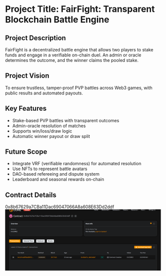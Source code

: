 # Project Title: FairFight: Transparent Blockchain Battle Engine 

## Project Description

FairFight is a decentralized battle engine that allows two players to stake funds and engage in a verifiable on-chain duel. An admin or oracle determines the outcome, and the winner claims the pooled stake.

## Project Vision

To ensure trustless, tamper-proof PVP battles across Web3 games, with public results and automated payouts.

## Key Features

- Stake-based PVP battles with transparent outcomes
- Admin-oracle resolution of matches
- Supports win/loss/draw logic
- Automatic winner payout or draw split

## Future Scope

- Integrate VRF (verifiable randomness) for automated resolution
- Use NFTs to represent battle avatars
- DAO-based refereeing and dispute system
- Leaderboard and seasonal rewards on-chain

## Contract Details
0x8b67629a7CBa11Dac69047066A8a608E63Dd2ddf
![alt text](image.png)


